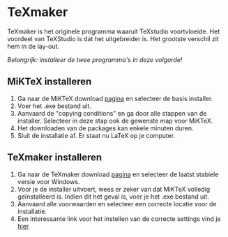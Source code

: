 # TeXmaker

TeXmaker is het originele programma waaruit TeXstudio voortvloeide. Het voordeel van TeXStudio is dat het uitgebreider is. Het grootste verschil zit hem in de lay-out.

_Belangrijk: installeer de twee programma&#39;s in deze volgorde!_

## MiKTeX installeren
  1. Ga naar de MiKTeX download [pagina](http://miktex.org/download/) en selecteer de basis installer.
  2. Voer het .exe bestand uit.
  3. Aanvaard de &quot;copying conditions&quot; en ga door alle stappen van de installer. Selecteer in deze stap ook de gewenste map voor MiKTeX.
  4. Het downloaden van de packages kan enkele minuten duren.
  5. Sluit de installatie af. Er staat nu LaTeX op je computer.

## TeXmaker installeren
  1. Ga naar de TeXmaker download [pagina](http://www.xm1math.net/texmaker/download.html) en selecteer de laatst stabiele versie voor Windows.
  2. Voor je de installer uitvoert, wees er zeker van dat MiKTeX volledig geïnstalleerd is. Indien dit het geval is, voer je het .exe bestand uit.
  3. Aanvaard alle voorwaarden en selecteer een correcte locatie voor de installatie.
  4. Een interessante link voor het instellen van de correcte settings vind je [hier](https://www.youtube.com/watch?v=FxKtwdob2RQ).

